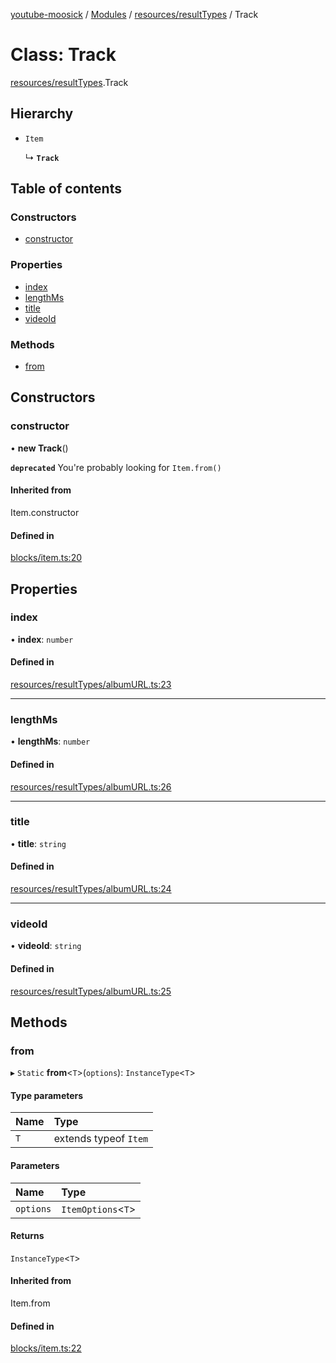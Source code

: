 [youtube-moosick](../README.md) / [Modules](../modules.md) / [resources/resultTypes](../modules/resources_resultTypes.md) / Track

# Class: Track

[resources/resultTypes](../modules/resources_resultTypes.md).Track

## Hierarchy

- `Item`

  ↳ **`Track`**

## Table of contents

### Constructors

- [constructor](resources_resultTypes.Track.md#constructor)

### Properties

- [index](resources_resultTypes.Track.md#index)
- [lengthMs](resources_resultTypes.Track.md#lengthms)
- [title](resources_resultTypes.Track.md#title)
- [videoId](resources_resultTypes.Track.md#videoid)

### Methods

- [from](resources_resultTypes.Track.md#from)

## Constructors

### constructor

• **new Track**()

**`deprecated`** You're probably looking for `Item.from()`

#### Inherited from

Item.constructor

#### Defined in

[blocks/item.ts:20](https://github.com/EvasiveXkiller/youtube-moosick/blob/0c15625/src/blocks/item.ts#L20)

## Properties

### index

• **index**: `number`

#### Defined in

[resources/resultTypes/albumURL.ts:23](https://github.com/EvasiveXkiller/youtube-moosick/blob/0c15625/src/resources/resultTypes/albumURL.ts#L23)

___

### lengthMs

• **lengthMs**: `number`

#### Defined in

[resources/resultTypes/albumURL.ts:26](https://github.com/EvasiveXkiller/youtube-moosick/blob/0c15625/src/resources/resultTypes/albumURL.ts#L26)

___

### title

• **title**: `string`

#### Defined in

[resources/resultTypes/albumURL.ts:24](https://github.com/EvasiveXkiller/youtube-moosick/blob/0c15625/src/resources/resultTypes/albumURL.ts#L24)

___

### videoId

• **videoId**: `string`

#### Defined in

[resources/resultTypes/albumURL.ts:25](https://github.com/EvasiveXkiller/youtube-moosick/blob/0c15625/src/resources/resultTypes/albumURL.ts#L25)

## Methods

### from

▸ `Static` **from**<`T`\>(`options`): `InstanceType`<`T`\>

#### Type parameters

| Name | Type |
| :------ | :------ |
| `T` | extends typeof `Item` |

#### Parameters

| Name | Type |
| :------ | :------ |
| `options` | `ItemOptions`<`T`\> |

#### Returns

`InstanceType`<`T`\>

#### Inherited from

Item.from

#### Defined in

[blocks/item.ts:22](https://github.com/EvasiveXkiller/youtube-moosick/blob/0c15625/src/blocks/item.ts#L22)
